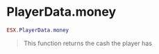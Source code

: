 # PlayerData.money

```lua
ESX.PlayerData.money
```

> This function returns the cash the player has

